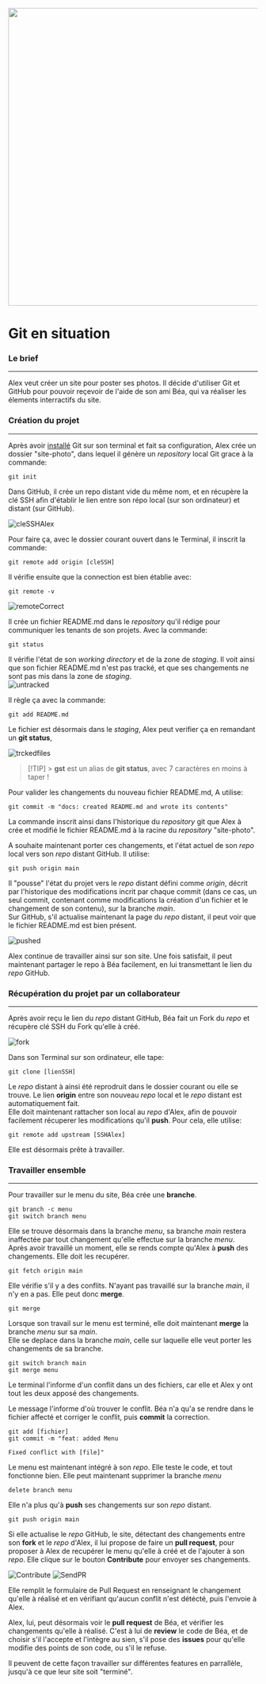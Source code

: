 <p align="center"><img width="600"src="../../images/git-logo.png"/><p>

# Git en situation

### Le brief

---

Alex veut créer un site pour poster ses photos. Il décide d'utiliser Git et GitHub pour pouvoir reçevoir de l'aide de son ami Béa, qui va réaliser les élements interractifs du site.

### Création du projet

---

Après avoir [installé](/git/02-install/install.md) Git sur son terminal et fait sa configuration, Alex crée un dossier "site-photo", dans lequel il génère un _repository_ local Git grace à la commande:

```
git init
```

Dans GitHub, il crée un repo distant vide du même nom, et en récupère la clé SSH afin d'établir le lien entre son répo local (sur son ordinateur) et distant (sur GitHub).

![cleSSHAlex](/images/03-scenario/01SSH.jpg)

Pour faire ça, avec le dossier courant ouvert dans le Terminal, il inscrit la commande:

```
git remote add origin [cleSSH]
```

Il vérifie ensuite que la connection est bien établie avec:

```
git remote -v
```

![remoteCorrect](/images/03-scenario/02REMOTE.jpg)

Il crée un fichier README.md dans le _repository_ qu'il rédige pour communiquer les tenants de son projets. Avec la commande:

```
git status
```

Il vérifie l'état de son _working directory_ et de la zone de _staging_. Il voit ainsi que son fichier README.md n'est pas tracké, et que ses changements ne sont pas mis dans la zone de _staging_.  
![untracked](/images/03-scenario/03UNTRACKED.jpg)

Il règle ça avec la commande:

```
git add README.md
```

Le fichier est désormais dans le _staging_, Alex peut verifier ça en remandant un **git status**,

![trckedfiles](/images/03-scenario/04TRACKED.jpg)

> [!TIP] > **gst** est un alias de **git status**, avec 7 caractères en moins à taper !

Pour valider les changements du nouveau fichier README.md, A utilise:

```
git commit -m "docs: created README.md and wrote its contents"
```

La commande inscrit ainsi dans l'historique du _repository_ git que Alex à crée et modifié le fichier README.md à la racine du _repository_ "site-photo".

A souhaite maintenant porter ces changements, et l'état actuel de son _repo_ local vers son _repo_ distant GitHub. Il utilise:

```
git push origin main
```

Il "pousse" l'état du projet vers le _repo_ distant défini comme _origin_, décrit par l'historique des modifications incrit par chaque commit (dans ce cas, un seul commit, contenant comme modifications la création d'un fichier et le changement de son contenu), sur la branche _main_.  
Sur GitHub, s'il actualise maintenant la page du _repo_ distant, il peut voir que le fichier README.md est bien présent.

![pushed](/images/03-scenario/05PUSH.jpg)

Alex continue de travailler ainsi sur son site. Une fois satisfait, il peut maintenant partager le repo à Béa facilement, en lui transmettant le lien du _repo_ GitHub.

### Récupération du projet par un collaborateur

---

Après avoir reçu le lien du _repo_ distant GitHub, Béa fait un Fork du _repo_ et récupère clé SSH du Fork qu'elle à créé.

![fork](/images/03-scenario/06BEAFORK.jpg)

Dans son Terminal sur son ordinateur, elle tape:

```
git clone [lienSSH]
```

Le _repo_ distant à ainsi été reprodruit dans le dossier courant ou elle se trouve. Le lien **origin** entre son nouveau _repo_ local et le _repo_ distant est automatiquement fait.  
Elle doit maintenant rattacher son local au _repo_ d'Alex, afin de pouvoir facilement récuperer les modifications qu'il **push**. Pour cela, elle utilise:

```
git remote add upstream [SSHAlex]
```

Elle est désormais prête à travailler.

### Travailler ensemble

---

Pour travailler sur le menu du site, Béa crée une **branche**.

```
git branch -c menu
git switch branch menu
```

Elle se trouve désormais dans la branche _menu_, sa branche _main_ restera inaffectée par tout changement qu'elle effectue sur la branche _menu_.  
Après avoir travaillé un moment, elle se rends compte qu'Alex à **push** des changements. Elle doit les recupérer.

```
git fetch origin main
```

Elle vérifie s'il y a des conflits. N'ayant pas travaillé sur la branche _main_, il n'y en a pas. Elle peut donc **merge**.

```
git merge
```

Lorsque son travail sur le menu est terminé, elle doit maintenant **merge** la branche _menu_ sur sa _main_.  
Elle se deplace dans la branche _main_, celle sur laquelle elle veut porter les changements de sa branche.

```
git switch branch main
git merge menu
```

Le terminal l'informe d'un conflit dans un des fichiers, car elle et Alex y ont tout les deux apposé des changements.

Le message l'informe d'où trouver le conflit. Béa n'a qu'a se rendre dans le fichier affecté et corriger le conflit, puis **commit** la correction.

```
git add [fichier]
git commit -m "feat: added Menu

Fixed conflict with [file]"
```

Le menu est maintenant intégré à son _repo_. Elle teste le code, et tout fonctionne bien. Elle peut maintenant supprimer la branche _menu_

```
delete branch menu
```

Elle n'a plus qu'à **push** ses changements sur son _repo_ distant.

```
git push origin main
```

Si elle actualise le _repo_ GitHub, le site, détectant des changements entre son **fork** et le _repo_ d'Alex, il lui propose de faire un **pull request**, pour proposer à Alex de recupérer le menu qu'elle à créé et de l'ajouter à son _repo_. Elle clique sur le bouton **Contribute** pour envoyer ses changements.

![Contribute](/images/03-scenario/07CONTRIBUTE.jpg)
![SendPR](/images/03-scenario/07CONTRIBUTE2.jpg)

Elle remplit le formulaire de Pull Request en renseignant le changement qu'elle à réalisé et en vérifiant qu'aucun conflit n'est détécté, puis l'envoie à Alex.

Alex, lui, peut désormais voir le **pull request** de Béa, et vérifier les changements qu'elle à réalisé. C'est à lui de **review** le code de Béa, et de choisir s'il l'accepte et l'intègre au sien, s'il pose des **issues** pour qu'elle modifie des points de son code, ou s'il le refuse.

Il peuvent de cette façon travailler sur différentes features en parrallèle, jusqu'à ce que leur site soit "terminé".
